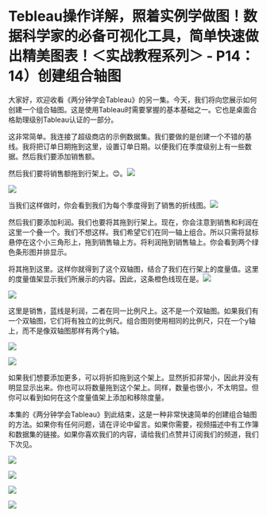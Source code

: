 # Tebleau操作详解，照着实例学做图！数据科学家的必备可视化工具，简单快速做出精美图表！＜实战教程系列＞ - P14：14）创建组合轴图 

大家好，欢迎收看《两分钟学会Tableau》的另一集。今天，我们将向您展示如何创建一个组合轴图。这是使用Tableau时需要掌握的基本基础之一。它也是桌面合格助理级别Tableau认证的一部分。

这非常简单。我连接了超级商店的示例数据集。我们要做的是创建一个不错的基线。我将把订单日期拖到这里，设置订单日期。以便我们在季度级别上有一些数据。然后我们要添加销售额。

然后我们要将销售额拖到行架上。😊。![](img/59d9626fe82a67653ef27d8b8c74ac21_1.png)

![](img/59d9626fe82a67653ef27d8b8c74ac21_2.png)

当我们这样做时，你会看到我们为每个季度得到了销售的折线图。![](img/59d9626fe82a67653ef27d8b8c74ac21_4.png)

然后我们要添加利润。我们也要将其拖到行架上。现在，你会注意到销售和利润在这里一个叠一个。我们不想这样。我们希望它们在同一轴上组合。所以只需将鼠标悬停在这个小三角形上，拖到销售轴上方。将利润拖到销售轴上。你会看到两个绿色条形图并排显示。

将其拖到这里。这样你就得到了这个双轴图，结合了我们在行架上的度量值。这里的度量值架显示我们所展示的内容。因此，这条橙色线现在是。![](img/59d9626fe82a67653ef27d8b8c74ac21_6.png)

![](img/59d9626fe82a67653ef27d8b8c74ac21_7.png)

这里是销售，蓝线是利润，二者在同一比例尺上。这不是一个双轴图。如果我们有一个双轴图，它们将有独立的比例尺。组合图则使用相同的比例尺，只在一个y轴上，而不是像双轴图那样有两个y轴。

![](img/59d9626fe82a67653ef27d8b8c74ac21_9.png)

![](img/59d9626fe82a67653ef27d8b8c74ac21_10.png)

如果我们想要添加更多，可以将折扣拖到这个架上。显然折扣非常小，因此并没有明显显示出来。你也可以将数量拖到这个架上。同样，数量也很小，不太明显。但你可以看到如何在这个度量值架上添加和移除度量。

本集的《两分钟学会Tableau》到此结束，这是一种非常快速简单的创建组合轴图的方法。如果你有任何问题，请在评论中留言。如果你需要，视频描述中有工作簿和数据集的链接。如果你喜欢我们的内容，请给我们点赞并订阅我们的频道，我们下次见。

![](img/59d9626fe82a67653ef27d8b8c74ac21_12.png)

![](img/59d9626fe82a67653ef27d8b8c74ac21_13.png)

![](img/59d9626fe82a67653ef27d8b8c74ac21_14.png)

![](img/59d9626fe82a67653ef27d8b8c74ac21_15.png)
